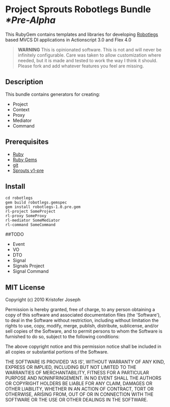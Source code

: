 # Project Sprouts Robotlegs Bundle _*Pre-Alpha_

This RubyGem contains templates and libraries for developing [Robotlegs](http://www.robotlegs.org/) based MVCS DI applications in Actionscript 3.0 and Flex 4.0  

>**WARNING** This is opinionated software. 
This is not and will never be infinitely configurable. Care was taken to allow customization where needed, but it is made and tested to 	work the way I think it should. Please fork and add whatever features you feel are missing.

## Description

This bundle contains generators for creating:

* Project
* Context
* Proxy
* Mediator
* Command


## Prerequisites

* [Ruby](http://www.ruby-lang.org/)
* [Ruby Gems](http://rubygems.org/pages/download)
* [git](http://git-scm.com/download)
* [Sprouts v1-pre](http://github.com/lukebayes/project-sprouts)

## Install
	
	cd robotlegs
	gem build robotlegs.gemspec 
    gem install robotlegs-1.0.pre.gem
    rl-project SomeProject
	rl-proxy SomeProxy
	rl-mediator SomeMediator
	rl-command SomeCommand
	
##TODO

* Event
* VO
* DTO
* Signal
* Signals Project
* Signal Command
	
## MIT License

Copyright (c) 2010 Kristofer Joseph

Permission is hereby granted, free of charge, to any person obtaining
a copy of this software and associated documentation files (the
'Software'), to deal in the Software without restriction, including
without limitation the rights to use, copy, modify, merge, publish,
distribute, sublicense, and/or sell copies of the Software, and to
permit persons to whom the Software is furnished to do so, subject to
the following conditions:

The above copyright notice and this permission notice shall be
included in all copies or substantial portions of the Software.

THE SOFTWARE IS PROVIDED 'AS IS', WITHOUT WARRANTY OF ANY KIND,
EXPRESS OR IMPLIED, INCLUDING BUT NOT LIMITED TO THE WARRANTIES OF
MERCHANTABILITY, FITNESS FOR A PARTICULAR PURPOSE AND NONINFRINGEMENT.
IN NO EVENT SHALL THE AUTHORS OR COPYRIGHT HOLDERS BE LIABLE FOR ANY
CLAIM, DAMAGES OR OTHER LIABILITY, WHETHER IN AN ACTION OF CONTRACT,
TORT OR OTHERWISE, ARISING FROM, OUT OF OR IN CONNECTION WITH THE
SOFTWARE OR THE USE OR OTHER DEALINGS IN THE SOFTWARE.
